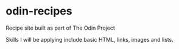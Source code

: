 # odin-recipes
Recipe site built as part of The Odin Project

Skills I will be applying include basic HTML, links, images and lists.
